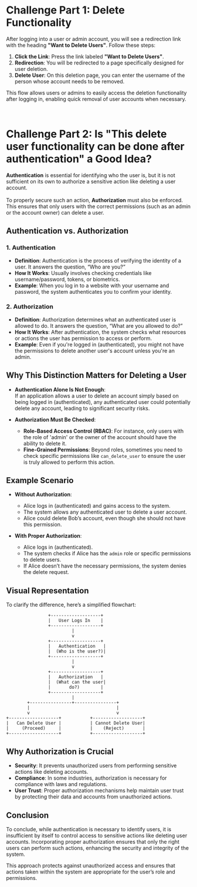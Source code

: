 # Challenge Part 1: Delete Functionality

After logging into a user or admin account, you will see a redirection link with the heading **"Want to Delete Users"**. Follow these steps:
1. **Click the Link**: Press the link labeled **"Want to Delete Users"**.
2. **Redirection**: You will be redirected to a page specifically designed for user deletion.
3. **Delete User**: On this deletion page, you can enter the username of the person whose account needs to be removed.

This flow allows users or admins to easily access the deletion functionality after logging in, enabling quick removal of user accounts when necessary.

<br>

# Challenge Part 2: Is "This delete user functionality can be done after authentication" a Good Idea?

**Authentication** is essential for identifying who the user is, but it is not sufficient on its own to authorize a sensitive action like deleting a user account. <br><br>
To properly secure such an action, **Authorization** must also be enforced. This ensures that only users with the correct permissions (such as an admin or the account owner) can delete a user.

## Authentication vs. Authorization

### 1. Authentication
- **Definition**: Authentication is the process of verifying the identity of a user. It answers the question, “Who are you?”
- **How It Works**: Usually involves checking credentials like username/password, tokens, or biometrics.
- **Example**: When you log in to a website with your username and password, the system authenticates you to confirm your identity.

### 2. Authorization
- **Definition**: Authorization determines what an authenticated user is allowed to do. It answers the question, “What are you allowed to do?”
- **How It Works**: After authentication, the system checks what resources or actions the user has permission to access or perform.
- **Example**: Even if you're logged in (authenticated), you might not have the permissions to delete another user's account unless you're an admin.

## Why This Distinction Matters for Deleting a User

- **Authentication Alone Is Not Enough**:  
  If an application allows a user to delete an account simply based on being logged in (authenticated), any authenticated user could potentially delete any account, leading to significant security risks.

- **Authorization Must Be Checked**:
  - **Role-Based Access Control (RBAC)**: For instance, only users with the role of 'admin' or the owner of the account should have the ability to delete it.
  - **Fine-Grained Permissions**: Beyond roles, sometimes you need to check specific permissions like `can_delete_user` to ensure the user is truly allowed to perform this action.

## Example Scenario

- **Without Authorization**:
  - Alice logs in (authenticated) and gains access to the system.
  - The system allows any authenticated user to delete a user account.
  - Alice could delete Bob’s account, even though she should not have this permission.

- **With Proper Authorization**:
  - Alice logs in (authenticated).
  - The system checks if Alice has the `admin` role or specific permissions to delete users.
  - If Alice doesn’t have the necessary permissions, the system denies the delete request.

## Visual Representation

To clarify the difference, here’s a simplified flowchart:

```plaintext
                +-------------------+
                |   User Logs In    |
                +-------------------+
                         |
                         v
                +-------------------+
                |   Authentication   |
                |  (Who is the user?)|
                +-------------------+
                         |
                         v
                +-------------------+
                |   Authorization   |
                |  (What can the user|
                |       do?)        |
                +-------------------+
                         |
        +----------------+----------------+
        |                                 |
        v                                 v
+-------------------+           +-------------------+
|   Can Delete User |           | Cannot Delete User|
|     (Proceed)     |           |    (Reject)       |
+-------------------+           +-------------------+

```

## Why Authorization is Crucial
- **Security**: It prevents unauthorized users from performing sensitive actions like deleting accounts.
- **Compliance**: In some industries, authorization is necessary for compliance with laws and regulations.
- **User Trust**: Proper authorization mechanisms help maintain user trust by protecting their data and accounts from unauthorized actions.

## Conclusion
To conclude, while authentication is necessary to identify users, it is insufficient by itself to control access to sensitive actions like deleting user accounts. Incorporating proper authorization ensures that only the right users can perform such actions, enhancing the security and integrity of the system.

This approach protects against unauthorized access and ensures that actions taken within the system are appropriate for the user’s role and permissions.
